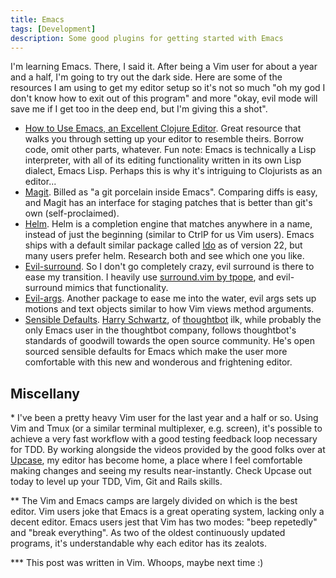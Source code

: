 ```yaml
---
title: Emacs
tags: [Development]
description: Some good plugins for getting started with Emacs
---
```


I'm learning Emacs. There, I said it. After being a Vim user for about a year
and a half, I'm going to try out the dark side. Here are some of the resources I
am using to get my editor setup so it's not so much "oh my god I don't know how
to exit out of this program" and more "okay, evil mode will save me if I get too
in the deep end, but I'm giving this a shot".

- [How to Use Emacs, an Excellent Clojure Editor][braveclojure]. Great resource
  that walks you through setting up your editor to resemble theirs. Borrow code,
  omit other parts, whatever. Fun note: Emacs is technically a Lisp interpreter,
  with all of its editing functionality written in its own Lisp dialect, Emacs
  Lisp. Perhaps this is why it's intriguing to Clojurists as an editor...
- [Magit][magit]. Billed as "a git porcelain inside Emacs". Comparing diffs is
  easy, and Magit has an interface for staging patches that is better than git's
  own (self-proclaimed).
- [Helm][helm]. Helm is a completion engine that matches anywhere in a name,
  instead of just the beginning (similar to CtrlP for us Vim users). Emacs
  ships with a default similar package called [Ido][ido] as of version 22, but
  many users prefer helm. Research both and see which one you like.
- [Evil-surround][evil-surround]. So I don't go completely crazy, evil surround
  is there to ease my transition. I heavily use [surround.vim by tpope][tpope],
  and evil-surround mimics that functionality.
- [Evil-args][evil-args]. Another package to ease me into the water, evil args
  sets up motions and text objects similar to how Vim views method arguments.
- [Sensible Defaults][sensible]. [Harry Schwartz][hrs], of
  [thoughtbot][thoughtbot] ilk, while probably the only Emacs user in the
  thoughtbot company, follows thoughtbot's standards of goodwill towards the
  open source community. He's open sourced sensible defaults for Emacs which
  make the user more comfortable with this new and wonderous and frightening
  editor.

## Miscellany

\* I've been a pretty heavy Vim user for the last year and a half or so. Using Vim
and Tmux (or a similar terminal multiplexer, e.g. screen), it's possible to
achieve a very fast workflow with a good testing feedback loop necessary for
TDD. By working alongside the videos provided by the good folks over at
[Upcase][upcase], my editor has become home, a place where I feel comfortable
making changes and seeing my results near-instantly. Check Upcase out today to
level up your TDD, Vim, Git and Rails skills.

\*\* The Vim and Emacs camps are largely divided on which is the best editor. Vim
users joke that Emacs is a great operating system, lacking only a decent editor.
Emacs users jest that Vim has two modes: "beep repetedly" and "break
everything". As two of the oldest continuously updated programs, it's
understandable why each editor has its zealots.

\*\*\* This post was written in Vim. Whoops, maybe next time :)

[braveclojure]: http://www.braveclojure.com/basic-emacs/
[magit]: http://magit.vc
[helm]: http://tuhdo.github.io/helm-intro.html
[ido]: https://www.emacswiki.org/emacs-test/InteractivelyDoThings
[evil-surround]: https://github.com/timcharper/evil-surround
[tpope]: https://github.com/tpope/vim-surround
[evil-args]: https://github.com/wcsmith/evil-args
[sensible]: https://github.com/hrs/sensible-defaults.el
[hrs]: https://github.com/hrs
[thoughtbot]: http://thoughtbot.com
[upcase]: https://upcase.com
